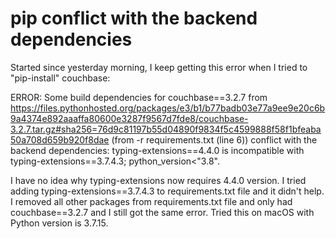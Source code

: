 
# pip conflict with the backend dependencies

Started since yesterday morning, I keep getting this error when I tried to "pip-install" couchbase:

ERROR: Some build dependencies for couchbase==3.2.7 from https://files.pythonhosted.org/packages/e3/b1/b77badb03e77a9ee9e20c6b9a4374e892aaaffa80600e3287f9567d7fde8/couchbase-3.2.7.tar.gz#sha256=76d9c81197b55d04890f9834f5c4599888f58f1bfeaba50a708d659b920f8dae (from -r requirements.txt (line 6)) conflict with the backend dependencies: typing-extensions==4.4.0 is incompatible with typing-extensions==3.7.4.3; python_version<"3.8".

I have no idea why typing-extensions now requires 4.4.0 version.
I tried adding typing-extensions==3.7.4.3 to requirements.txt file and it didn't help.
I removed all other packages from requirements.txt file and only had couchbase==3.2.7 and I still got the same error.
Tried this on macOS with Python version is 3.7.15.

        